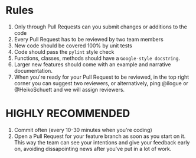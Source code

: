 Rules
=====

1. Only through Pull Requests can you submit changes or additions to the code
2. Every Pull Request has to be reviewed by two team members
3. New code should be covered 100% by unit tests
4. Code should pass the `pylint` style check
5. Functions, classes, methods should have a `Google-style docstring`.
6. Larger new features should come with an example and narrative documentation.
7. When you're ready for your Pull Request to be reviewed, in the top right corner you can suggest two reviewers,
or alternatively, ping @ilogue or @HeikoSchuett and we will assign reviewers.


HIGHLY RECOMMENDED
==================

1. Commit often (every 10-30 minutes when you're coding)
2. Open a Pull Request for your feature branch as soon as you start on it. This way the team can see your intentions 
and give your feedback early on, avoiding dissapointing news after you've put in a lot of work.

